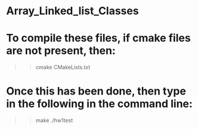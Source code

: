 # Array_Linked_list_Classes
# To compile these files, if cmake files are not present, then:
>> cmake CMakeLists.txt
# Once this has been done, then type in the following in the command line:
>> make
>> ./hw1test
